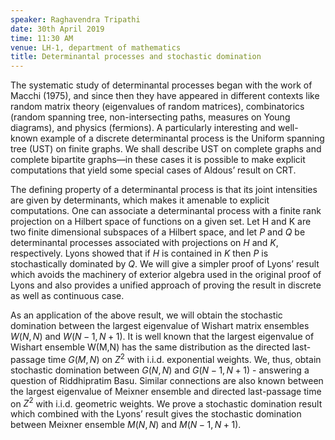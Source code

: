 ```yaml
---
speaker: Raghavendra Tripathi
date: 30th April 2019
time: 11:30 AM
venue: LH-1, department of mathematics
title: Determinantal processes and stochastic domination
---
```


The systematic study of determinantal processes began with the work of Macchi (1975), and since then they have appeared in different contexts like random matrix theory (eigenvalues of random matrices), combinatorics (random spanning tree, non-intersecting paths, measures on Young diagrams), and physics (fermions). A particularly interesting and well-known example of a discrete determinantal process is the Uniform spanning tree (UST) on finite graphs. We shall describe UST on complete graphs and complete bipartite graphs—in these cases it is possible to make explicit computations that yield some special cases of Aldous’ result on CRT.

The defining property of a determinantal process is that its joint intensities are given by determinants, which makes it amenable to explicit computations. One can associate a determinantal process with a finite rank projection on a Hilbert space of functions on a given set. Let H and K are two finite dimensional subspaces of a Hilbert space, and let $P$ and $Q$ be determinantal processes associated with projections on $H$ and $K$, respectively. Lyons showed that if $H$ is contained in $K$ then $P$ is stochastically dominated by $Q$. We will give a simpler proof of Lyons’ result which avoids the machinery of exterior algebra used in the original proof of Lyons and also provides a unified approach of proving the result in discrete as well as continuous case.

As an application of the above result, we will obtain the stochastic domination between the largest eigenvalue of Wishart matrix ensembles $W(N,N)$ and $W(N-1,N+1)$. It is well known that the largest eigenvalue of Wishart ensemble W(M,N) has the same distribution as the directed last-passage time $G(M,N)$ on $Z^2$ with i.i.d. exponential weights. We, thus, obtain stochastic domination between $G(N,N)$ and $G(N-1,N+1)$ - answering a question of Riddhipratim Basu. Similar connections are also known between the largest eigenvalue of Meixner ensemble and directed last-passage time on $Z^2$ with i.i.d. geometric weights. We prove a stochastic domination result which combined with the Lyons’ result gives the stochastic domination between Meixner ensemble $M(N,N)$ and $M(N-1,N+1)$.
